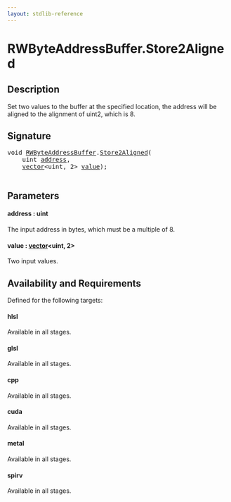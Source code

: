 ```yaml
---
layout: stdlib-reference
---
```


# RWByteAddressBuffer\.Store2Aligned

## Description

Set two values to the buffer at the specified location, the address will be aligned
to the alignment of  <span class='code'>uint2</span>, which is 8.



## Signature 

<pre>
<span class="code_keyword">void</span> <a href="index.html" class="code_type">RWByteAddressBuffer</a>.<a href="store2aligned-06.html">Store2Aligned</a>(
    <span class="code_keyword">uint</span> <a href="store2aligned-06.html#decl-address" class="code_param">address</a>,
    <a href="index.html" class="code_type">vector</a>&lt;<span class="code_keyword">uint</span>, 2&gt; <a href="store2aligned-06.html#decl-value" class="code_param">value</a>);

</pre>

## Parameters

####  <a id="decl-address"></a>address  : uint
The input address in bytes, which must be a multiple of 8.

####  <a id="decl-value"></a>value  : [vector](../vector/index)\<uint, 2\>
Two input values.


## Availability and Requirements

Defined for the following targets:

#### hlsl
Available in all stages.

#### glsl
Available in all stages.

#### cpp
Available in all stages.

#### cuda
Available in all stages.

#### metal
Available in all stages.

#### spirv
Available in all stages.



